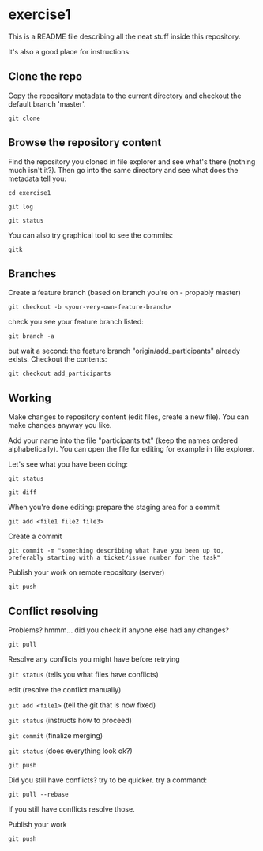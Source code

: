 # exercise1

This is a README file describing all the neat stuff inside this repository.

It's also a good place for instructions:

## Clone the repo

Copy the repository metadata to the current directory and checkout the default branch 'master'.

`git clone`

## Browse the repository content

Find the repository you cloned in file explorer and see what's there (nothing much isn't it?). Then go into the same 
directory and see what does the metadata tell you:

`cd exercise1`

`git log`

`git status`

You can also try graphical tool to see the commits:

`gitk`

## Branches

Create a feature branch (based on branch you're on - propably master)

`git checkout -b <your-very-own-feature-branch>`

check you see your feature branch listed:

`git branch -a`

but wait a second: the feature branch "origin/add_participants" already exists. Checkout the contents:

`git checkout add_participants`

## Working

Make changes to repository content (edit files, create a new file). You can make changes anyway you like.

Add your name into the file "participants.txt" (keep the names ordered alphabetically). You can open the file for editing for example in file explorer.

Let's see what you have been doing:

`git status`

`git diff`

When you're done editing: prepare the staging area for a commit

`git add <file1 file2 file3>`

Create a commit

`git commit -m "something describing what have you been up to, preferably starting with a ticket/issue number for the task"`

Publish your work on remote repository (server)

`git push`

## Conflict resolving

Problems? hmmm... did you check if anyone else had any changes?

`git pull`

Resolve any conflicts you might have before retrying

`git status` (tells you what files have conflicts)

edit <file1> (resolve the conflict manually)

`git add <file1>` (tell the git that <file1> is now fixed)

`git status` (instructs how to proceed)

`git commit` (finalize merging)

`git status` (does everything look ok?)

`git push`

Did you still have conflicts? try to be quicker. try a command:

`git pull --rebase`

If you still have conflicts resolve those.

Publish your work

`git push`


